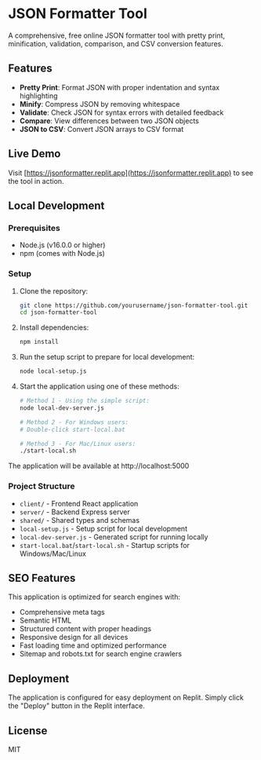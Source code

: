 # JSON Formatter Tool

A comprehensive, free online JSON formatter tool with pretty print, minification, validation, comparison, and CSV conversion features.

## Features

- **Pretty Print**: Format JSON with proper indentation and syntax highlighting
- **Minify**: Compress JSON by removing whitespace
- **Validate**: Check JSON for syntax errors with detailed feedback
- **Compare**: View differences between two JSON objects
- **JSON to CSV**: Convert JSON arrays to CSV format

## Live Demo

Visit [https://jsonformatter.replit.app](https://jsonformatter.replit.app) to see the tool in action.

## Local Development

### Prerequisites

- Node.js (v16.0.0 or higher)
- npm (comes with Node.js)

### Setup

1. Clone the repository:
   ```bash
   git clone https://github.com/yourusername/json-formatter-tool.git
   cd json-formatter-tool
   ```

2. Install dependencies:
   ```bash
   npm install
   ```

3. Run the setup script to prepare for local development:
   ```bash
   node local-setup.js
   ```

4. Start the application using one of these methods:
   ```bash
   # Method 1 - Using the simple script:
   node local-dev-server.js
   
   # Method 2 - For Windows users:
   # Double-click start-local.bat
   
   # Method 3 - For Mac/Linux users:
   ./start-local.sh
   ```

The application will be available at http://localhost:5000

### Project Structure

- `client/` - Frontend React application
- `server/` - Backend Express server
- `shared/` - Shared types and schemas
- `local-setup.js` - Setup script for local development
- `local-dev-server.js` - Generated script for running locally
- `start-local.bat`/`start-local.sh` - Startup scripts for Windows/Mac/Linux

## SEO Features

This application is optimized for search engines with:

- Comprehensive meta tags
- Semantic HTML
- Structured content with proper headings
- Responsive design for all devices
- Fast loading time and optimized performance
- Sitemap and robots.txt for search engine crawlers

## Deployment

The application is configured for easy deployment on Replit. Simply click the "Deploy" button in the Replit interface.

## License

MIT
